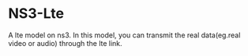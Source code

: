NS3-Lte
=======

A lte model on ns3. In this model, you can transmit the real data(eg.real video or audio) through the lte link.
